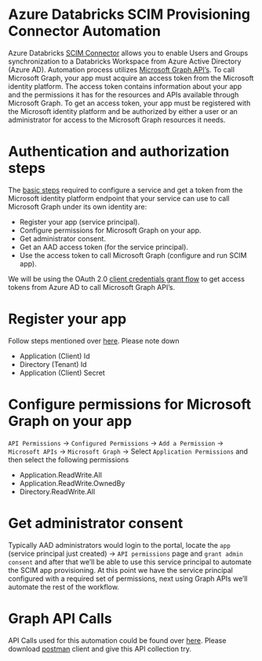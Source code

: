 # Azure Databricks SCIM Provisioning Connector Automation

Azure Databricks [SCIM Connector](https://docs.microsoft.com/en-us/azure/databricks/administration-guide/users-groups/scim/aad) allows you to enable Users and Groups synchronization to a Databricks Workspace from Azure Active Directory (Azure AD). Automation process utilizes [Microsoft Graph API’s](https://docs.microsoft.com/en-us/graph/auth/?view=graph-rest-1.0). To call Microsoft Graph, your app must acquire an access token from the Microsoft identity platform. The access token contains information about your app and the permissions it has for the resources and APIs available through Microsoft Graph. To get an access token, your app must be registered with the Microsoft identity platform and be authorized by either a user or an administrator for access to the Microsoft Graph resources it needs.

# Authentication and authorization steps

The [basic steps](https://docs.microsoft.com/en-us/graph/auth-v2-service?view=graph-rest-1.0) required to configure a service and get a token from the Microsoft identity platform endpoint that your service can use to call Microsoft Graph under its own identity are:

- Register your app (service principal).
- Configure permissions for Microsoft Graph on your app.
- Get administrator consent.
- Get an AAD access token (for the service principal).
- Use the access token to call Microsoft Graph (configure and run SCIM app).

We will be using the OAuth 2.0 [client credentials grant flow](https://docs.microsoft.com/en-us/azure/active-directory/develop/v2-oauth2-client-creds-grant-flow) to get access tokens from Azure AD to call Microsoft Graph API’s.

# Register your app

Follow steps mentioned over [here](https://docs.microsoft.com/en-us/graph/auth-v2-service?view=graph-rest-1.0#1-register-your-app). Please note down

- Application (Client) Id
- Directory (Tenant) Id
- Application (Client) Secret

# Configure permissions for Microsoft Graph on your app

`API Permissions` → `Configured Permissions` → `Add a Permission` → `Microsoft APIs` → `Microsoft Graph` → Select `Application Permissions` and then select the following permissions

- Application.ReadWrite.All
- Application.ReadWrite.OwnedBy
- Directory.ReadWrite.All

# Get administrator consent

Typically AAD administrators would login to the portal, locate the `app` (service principal just created) → `API permissions` page and `grant admin consent` and after that we’ll be able to use this service principal to automate the SCIM app provisioning.
At this point we have the service principal configured with a required set of permissions, next using Graph APIs we’ll automate the rest of the workflow.

# Graph API Calls

API Calls used for this automation could be found over [here](https://docs.microsoft.com/en-us/azure/active-directory/develop/active-directory-graph-api). Please download [postman](https://www.postman.com/) client and give this API collection try.
